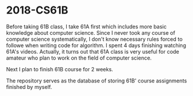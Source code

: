 # 2018-CS61B

Before taking 61B class, I take 61A first which includes more basic knowledge about computer science. Since I never took any course of computer science systematically, I don't know  necessary rules forced to followe when writing code for algorithm. I spent 4 days finishing watching 61A's videos. Actually, it turns out that 61A class is very useful for code amateur who plan to work on the field of computer science.  

Next I plan to finish 61B course for 2 weeks.

The repository serves as the database of storing 61B' course assignments finished by myself.


